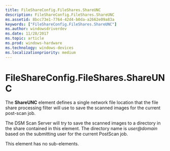 ```yaml
---
title: FileShareConfig.FileShares.ShareUNC
description: FileShareConfig.FileShares.ShareUNC
ms.assetid: 8bcc73e1-7764-42d4-b0da-a2662e09a83a
keywords: ["FileShareConfig.FileShares.ShareUNC"]
ms.author: windowsdriverdev
ms.date: 11/28/2017
ms.topic: article
ms.prod: windows-hardware
ms.technology: windows-devices
ms.localizationpriority: medium
---
```


# FileShareConfig.FileShares.ShareUNC


The **ShareUNC** element defines a single network file location that the file share processing filter will use to save the scanned images for the current post-scan job.

The DSM Scan Server will try to save the scanned images to a directory in the share contained in this element. The directory name is *user@domain* based on the submitting user for the current PostScan job.

This element has no sub-elements.

 

 





